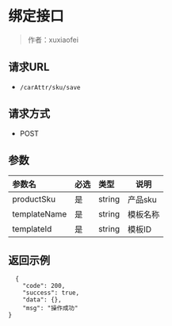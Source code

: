 # 绑定接口

> 作者：xuxiaofei

## 请求URL
- `/carAttr/sku/save `
  
## 请求方式
- POST 

## 参数

|参数名|必选|类型|说明|
|:----    |:---|:----- |-----   |
|productSku |是  |string |产品sku   |
|templateName |是  |string | 模板名称    |
|templateId     |是  |string | 模板ID    |

## 返回示例 

``` 
  {
    "code": 200,
    "success": true,
    "data": {},
    "msg": "操作成功"
}
```